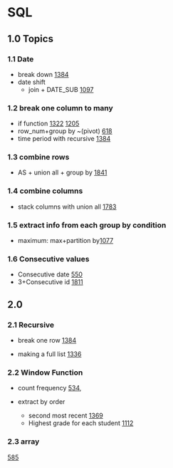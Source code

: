 # SQL

## 1.0 Topics
### 1.1 Date
* break down [1384](1301-1700/1384Total_sales_amount_by_year.sql)
* date shift
  + join + DATE_SUB [1097](1001-1300/1097.Game_play_analysi_V.sql)

### 1.2 break one column to many
  + if function [1322](1301-1700/1322.Ads_performance.sql) [1205](1001-1300/1205.Monthly_transction_ii.sql)
  + row_num+group by ~(pivot) [618](100-1000/618.Students_report_by_geography.sql)
  + time period with recursive [1384](1301-1700/1384Total_sales_amount_by_year.sql)

### 1.3 combine rows
  + AS + union all + group by [1841](1701-2000/1841.League_statistics.sql)

### 1.4 combine columns
  + stack columns with union all [1783](1301-1700/1783.Grand_Slam_Titles.sql)

### 1.5 extract info from each group by condition
  + maximum: max+partition by[1077](1001-1300/1077.Project_employee_ii.sql)

### 1.6 Consecutive values
  +  Consecutive date [550](100-1000/550.Game_play_analysis_IV.sql)
  +  3+Consecutive id [1811](1701-2000/1811.Find_interview_candidates.sql)



## 2.0
### 2.1 Recursive
* break one row [1384](1301-1700/1384Total_sales_amount_by_year.sql)

* making a full list [1336](1301-1700/1336.Number_of_trans.sql)

### 2.2 Window Function

* count frequency [534](100-1000/534Game_play_analysis.sql),

* extract by order
  + second most recent [1369](1301-1700/1369.Get_the_second_most_recent_activity.sql)
  + Highest grade for each student [1112](1001-1300/1112Highest_grade_for_each_student.sql)

### 2.3 array
  [585](100-1000/585.Investment_in_2016.sql)
